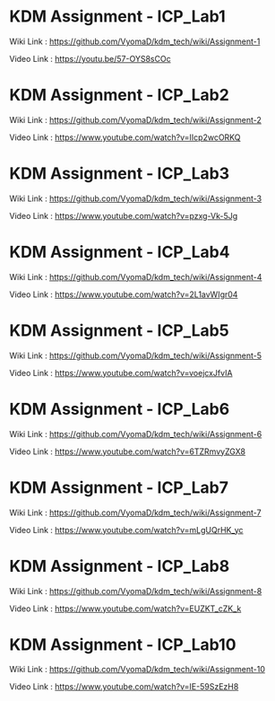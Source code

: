 # KDM Assignment - ICP_Lab1

Wiki Link : https://github.com/VyomaD/kdm_tech/wiki/Assignment-1

Video Link : https://youtu.be/57-OYS8sCOc


# KDM Assignment - ICP_Lab2

Wiki Link : https://github.com/VyomaD/kdm_tech/wiki/Assignment-2

Video Link : https://www.youtube.com/watch?v=IIcp2wcORKQ


# KDM Assignment - ICP_Lab3

Wiki Link : https://github.com/VyomaD/kdm_tech/wiki/Assignment-3

Video Link : https://www.youtube.com/watch?v=pzxg-Vk-5Jg


# KDM Assignment - ICP_Lab4

Wiki Link : https://github.com/VyomaD/kdm_tech/wiki/Assignment-4

Video Link : https://www.youtube.com/watch?v=2L1avWIgr04



# KDM Assignment - ICP_Lab5

Wiki Link : https://github.com/VyomaD/kdm_tech/wiki/Assignment-5

Video Link : https://www.youtube.com/watch?v=voejcxJfvIA




# KDM Assignment - ICP_Lab6

Wiki Link : https://github.com/VyomaD/kdm_tech/wiki/Assignment-6

Video Link : https://www.youtube.com/watch?v=6TZRmvyZGX8




# KDM Assignment - ICP_Lab7

Wiki Link : https://github.com/VyomaD/kdm_tech/wiki/Assignment-7

Video Link : https://www.youtube.com/watch?v=mLgUQrHK_yc



# KDM Assignment - ICP_Lab8

Wiki Link : https://github.com/VyomaD/kdm_tech/wiki/Assignment-8

Video Link : https://www.youtube.com/watch?v=EUZKT_cZK_k




# KDM Assignment - ICP_Lab10

Wiki Link : https://github.com/VyomaD/kdm_tech/wiki/Assignment-10

Video Link : https://www.youtube.com/watch?v=IE-59SzEzH8
